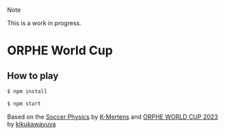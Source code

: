 > [!NOTE]
> This is a work in progress.

# ORPHE World Cup

## How to play

```bash
$ npm install
```

```bash
$ npm start
```

Based on the [Soccer Physics](https://github.com/K-Mertens/soccer_physics) by [K-Mertens](https://github.com/K-Mertens)
and [ORPHE WORLD CUP 2023](https://editor.p5js.org/kikukawayuya/sketches/XsGVdJJ73?fbclid=IwY2xjawFJ4s1leHRuA2FlbQIxMAABHcOgGcEQYzickf-5-SlRdC-r_0KeY2GTxQRV2a6gqNWIC2zJZs3dEW_mHg_aem_bfUE6hXQHqQrbFK7--cx5Q)
by [kikukawayuya](https://editor.p5js.org/kikukawayuya/sketches)

